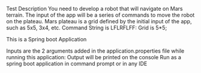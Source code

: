Test Description
You need to develop a robot that will navigate on Mars terrain.
The input of the app will be a series of commands to move the robot on the plateau. 
Mars plateau is a grid defined by the initial input of the app, such as 5x5, 3x4, etc.
Command String is LFLRFLFF:
Grid is 5*5;

This is a Spring boot Application

Inputs are the 2 arguments added in the application.properties file while running this application:
Output will be printed on the console
Run as a spring boot application in command prompt or in any IDE
